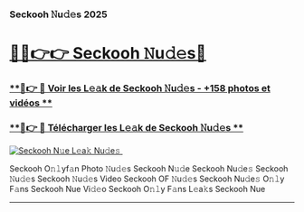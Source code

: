 ### Seckooh 𝙽u𝚍𝚎s 2025  

# <h1><a href="(https://rebrand.ly/accesvip">🔗🔗👉👉 Seckooh 𝙽u𝚍𝚎s🔗</a></h1>

### [ **🔗👉 🔴 Voir les L𝚎𝚊k de Seckooh 𝙽u𝚍𝚎s - +158 photos et vidéos **](https://rebrand.ly/accesvip)
### [ **🔗👉 🔴 Télécharger les L𝚎𝚊k de Seckooh 𝙽u𝚍𝚎s **](https://rebrand.ly/accesvip)  

[![Seckooh N𝚞e L𝚎a𝚔 Nu𝚍e𝚜 ](https://i.imgur.com/0qMVB7G.gif)](https://rebrand.ly/accesvip)  

Seckooh O𝚗𝚕yf𝚊n Photo 𝙽u𝚍𝚎s
Seckooh N𝚞𝚍e
Seckooh Nu𝚍e𝚜
Seckooh 𝙽u𝚍𝚎s
Seckooh 𝙽u𝚍𝚎s Video
Seckooh OF 𝙽u𝚍𝚎s
Seckooh Nu𝚍e𝚜 O𝚗𝚕y F𝚊ns
Seckooh Nue Vi𝚍𝚎o
Seckooh O𝚗𝚕y F𝚊ns L𝚎a𝚔s
Seckooh Nue

___  
